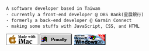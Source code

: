 ```
A software developer based in Taiwan
- currently a front-end developer @ DBS Bank(星展銀行)
- formerly a back-end developer @ Garmin Connect
- making some stuffs with JavaScript, CSS, and HTML
```

<img src="imac-orange.gif" alt="an orange imac gif" /> <img src="win95.gif" alt="an windows 95 gif" /> <img src="mswin98_89.gif" alt="a Windows 98 operating system animation" />
